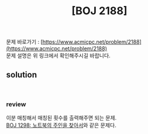 ﻿---
toc: true
title:  "[BOJ 2188]"
last_modified_at:   2020-09-06
categories : PS2020
excerpt: "축사 배정"
image: "/images/2188.png"
sitemap :
  changefreq : weekly
  priority : 1.0
---
문제 바로가기 : [https://www.acmicpc.net/problem/2188](https://www.acmicpc.net/problem/2188)<br>
문제 설명은 위 링크에서 확인해주시길 바랍니다.

## solution
<script src="https://gist.github.com/yooniversal/1927747039113ad79c218ce4453a14b6.js"></script>
<br>

### review
이분 매칭해서 매칭된 횟수를 출력해주면 되는 문제.<br>
[BOJ 1298: 노트북의 주인을 찾아서](https://www.acmicpc.net/problem/1298)와 같은 문제다.


<script src="https://utteranc.es/client.js"
        repo="yooniversal/blog-comments"
        issue-term="pathname"
        theme="github-light"
        crossorigin="anonymous"
        async>
</script>
